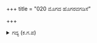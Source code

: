 +++
title = "020 ಮೊಗದ ಹೊಗರವಗಡಿಸೆ"

+++

<details><summary>ಗದ್ಯ (ಕ.ಗ.ಪ) </summary>

20. ಮುಖದ ಕಾಂತಿ ಧಗಿಧಗಿಸಲು ಉಸಿರಿನಿಂದ ಹೊಗೆಯ ರಾಶಿ ಮೂಡಲು, ಅಗಲವಾಗಿ ಬಿಟ್ಟ ಕಣ್ಣುಗಳಿಂದ ಕೆಂಡಗಳು ಸುರಿಯಿತು (ಕೋಪಾಗ್ನಿ ಪ್ರಜ್ವಲಿಸಿತು). ಮುಖದಲ್ಲಿ ಕಾಣುತ್ತಿದ್ದ ಪ್ರೀತಿ ಕುಗ್ಗಿತು. ಅರ್ಜುನನ ಪ್ರಾಣವನ್ನು ತೆಗೆಯುತ್ತೇನೆ ಎನ್ನುತ್ತ ವೀರರ ಅಧಿಪತಿಯಾದ ಭೀಷ್ಮನು ಬಾರಿಬಾರಿಗೂ ಹೆಚ್ಚಿದ ಸಿಟ್ಟಿನಿಂದ ಅರ್ಜುನನ ಶರೀರದಲ್ಲಿ  ಬಾಣಗಳನ್ನು ಪೋಣಿಸಿದನು.
</details>
